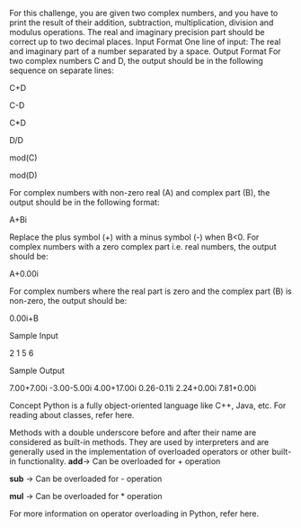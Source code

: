 For this challenge, you are given two complex numbers, and you have to print the result of their addition, subtraction, multiplication, division and modulus operations. 
The real and imaginary precision part should be correct up to two decimal places.
Input Format
One line of input: The real and imaginary part of a number separated by a space.
Output Format
For two complex numbers C and D, the output should be in the following sequence on separate lines:

C+D

C-D

C*D

D/D

mod(C)

mod(D)

For complex numbers with non-zero real (A) and complex part (B), the output should be in the following format: 

A+Bi

Replace the plus symbol (+) with a minus symbol (-) when B<0.
For complex numbers with a zero complex part i.e. real numbers, the output should be: 

A+0.00i

For complex numbers where the real part is zero and the complex part (B) is non-zero, the output should be:

0.00i+B

Sample Input

2 1
5 6

Sample Output

7.00+7.00i
-3.00-5.00i
4.00+17.00i
0.26-0.11i
2.24+0.00i
7.81+0.00i

Concept
Python is a fully object-oriented language like C++, Java, etc. For reading about classes, refer here. 

Methods with a double underscore before and after their name are considered as built-in methods. They are used by interpreters and are generally used in the implementation of overloaded operators or other built-in functionality. 
__add__-> Can be overloaded for + operation

__sub__ -> Can be overloaded for - operation

__mul__ -> Can be overloaded for * operation


For more information on operator overloading in Python, refer here.
